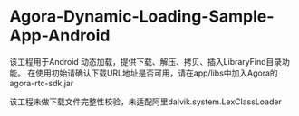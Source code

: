 # Agora-Dynamic-Loading-Sample-App-Android
该工程用于Android 动态加载，提供下载、解压、拷贝、插入LibraryFind目录功能。
在使用初始请确认下载URL地址是否可用，请在app/libs中加入Agora的agora-rtc-sdk.jar

该工程未做下载文件完整性校验，未适配阿里dalvik.system.LexClassLoader
